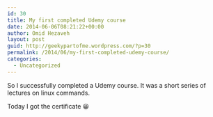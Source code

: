```yaml
---
id: 30
title: My first completed Udemy course
date: 2014-06-06T08:21:22+00:00
author: Omid Hezaveh
layout: post
guid: http://geekypartofme.wordpress.com/?p=30
permalink: /2014/06/my-first-completed-udemy-course/
categories:
  - Uncategorized
---
```

So I successfully completed a Udemy course. It was a short series of lectures on linux commands.
  
Today I got the certificate 😀